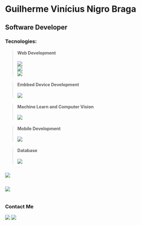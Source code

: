 <h1>Guilherme Vinícius Nigro Braga</h1>
<h2>Software Developer</h2>

<h3>Tecnologies:</h3>

><h4>Web Development</h4>
>
><a href="https://skillicons.dev">
 ><img src="https://skillicons.dev/icons?i=html,css,js,nodejs,git" /><br>
 ><img src="https://skillicons.dev/icons?i=ts,bootstrap,tailwind,react,nextjs"/><br>
 ><img src="https://skillicons.dev/icons?i=wordpress,sass,webpack,gulp,jquery"/><br>
 ></a>


 ><h4>Embbed Device Development</h4>
>
><a href="https://skillicons.dev">
 ><img src="https://skillicons.dev/icons?i=arduino,c,cpp,java,raspberrypi" /><br>
></a>


> <h4>Machine Learn and Computer Vision</h4>
><a href="https://skillicons.dev">
 ><img src="https://skillicons.dev/icons?i=py,opencv,pytorch,tensorflow" />
></a>


><h4>Mobile Development</h4>
><a href="https://skillicons.dev">
 ><img src="https://skillicons.dev/icons?i=androidstudio,flutter,dart" />
></a>

><h4>Database</h4>
><a href="https://skillicons.dev">
 ><img src="https://skillicons.dev/icons?i=sql,mysql,postgree" />
></a>

##
<a><img src="https://github-readme-stats-s0la1r3.vercel.app/api?username=guilhermevnbraga&show_icons=true&bg_color=121218&title_color=0CA&text_color=0B9"/></a>

##
<a><img src="https://readme-stats-cwvn.vercel.app/api/top-langs/?username=guilhermevnbraga&layout=compact&langs_count=10&hide=jupyter%20notebook&exclude_repo=FTP-Client-Server,Linked-Attributes-Implementation,DirectLinks-Update-Dirs&count-private=true&theme=gotham&border_color=47f0d7"></a>

#
<h3>Contact Me</h3>
<div>
<a href="https://www.linkedin.com/in/guilhermevnbraga/" target="_blank"><img src="https://img.shields.io/badge/-LinkedIn-%230077B5?style=for-the-badge&logo=linkedin&logoColor=white" target="_blank"></a> 
<a href="mailto:guilhermeviniciuspj@gmail.com"><img src="https://img.shields.io/badge/Gmail-D14836?style=for-the-badge&logo=gmail&logoColor=white"></a>
</div>
